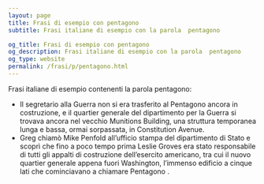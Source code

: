 ```yaml
---
layout: page
title: Frasi di esempio con pentagono 
subtitle: Frasi italiane di esempio con la parola  pentagono

og_title: Frasi di esempio con pentagono 
og_description: Frasi italiane di esempio con la parola  pentagono
og_type: website
permalink: /frasi/p/pentagono.html
---
```


Frasi italiane di esempio contenenti la parola pentagono:


- Il segretario alla Guerra non si era trasferito al Pentagono ancora in costruzione, e il quartier generale del dipartimento per la Guerra si trovava ancora nel vecchio Munitions Building, una struttura temporanea lunga e bassa, ormai sorpassata, in Constitution Avenue.
- Greg chiamò Mike Penfold all’ufficio stampa del dipartimento di Stato e scoprì che fino a poco tempo prima Leslie Groves era stato responsabile di tutti gli appalti di costruzione dell’esercito americano, tra cui il nuovo quartier generale appena fuori Washington, l’immenso edificio a cinque lati che cominciavano a chiamare Pentagono .
